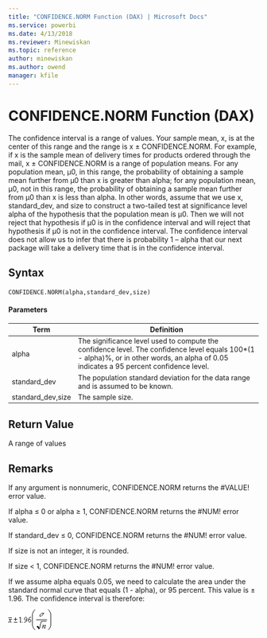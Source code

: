 ```yaml
---
title: "CONFIDENCE.NORM Function (DAX) | Microsoft Docs"
ms.service: powerbi
ms.date: 4/13/2018
ms.reviewer: Minewiskan
ms.topic: reference
author: minewiskan
ms.author: owend
manager: kfile
---
```

# CONFIDENCE.NORM Function (DAX)
The confidence interval is a range of values. Your sample mean, x, is at the center of this range and the range is x ± CONFIDENCE.NORM. For example, if x is the sample mean of delivery times for products ordered through the mail, x ± CONFIDENCE.NORM is a range of population means. For any population mean, μ0, in this range, the probability of obtaining a sample mean further from μ0 than x is greater than alpha; for any population mean, μ0, not in this range, the probability of obtaining a sample mean further from μ0 than x is less than alpha. In other words, assume that we use x, standard_dev, and size to construct a two-tailed test at significance level alpha of the hypothesis that the population mean is μ0. Then we will not reject that hypothesis if μ0 is in the confidence interval and will reject that hypothesis if μ0 is not in the confidence interval. The confidence interval does not allow us to infer that there is probability 1 – alpha that our next package will take a delivery time that is in the confidence interval.  
  
## Syntax  
  
```  
CONFIDENCE.NORM(alpha,standard_dev,size)  
```  
  
#### Parameters  
  
|Term|Definition|  
|--------|--------------|  
|alpha|The significance level used to compute the confidence level. The confidence level equals 100*(1 - alpha)%, or in other words, an alpha of 0.05 indicates a 95 percent confidence level.|  
|standard_dev|The population standard deviation for the data range and is assumed to be known.|  
|standard_dev,size|The sample size.|  
  
## Return Value  
A range of values  
  
## Remarks  
If any argument is nonnumeric, CONFIDENCE.NORM returns the #VALUE! error value.  
  
If alpha ≤ 0 or alpha ≥ 1, CONFIDENCE.NORM returns the #NUM! error value.  
  
If standard_dev ≤ 0, CONFIDENCE.NORM returns the #NUM! error value.  
  
If size is not an integer, it is rounded.  
  
If size &lt; 1, CONFIDENCE.NORM returns the #NUM! error value.  
  
If we assume alpha equals 0.05, we need to calculate the area under the standard normal curve that equals (1 - alpha), or 95 percent. This value is ± 1.96. The confidence interval is therefore:  
  
![Formula](media/dax-confidencenorm-formula.png)  
  
